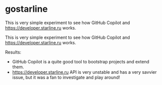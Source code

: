 # gostarline
This is very simple experiment to see how GitHub Copilot and https://developer.starline.ru works.

This is very simple experiment to see how GitHub Copilot and https://developer.starline.ru works.

Results:
- GitHub Copilot is a quite good tool to bootstrap projects and extend them.
- https://developer.starline.ru API is very unstable and has a very savvier issue, but it was a fan to investigate and play around!
